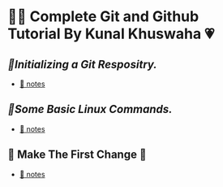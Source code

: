 # 💁‍♂️ Complete Git and Github<br> Tutorial By Kunal Khuswaha 💗

## _📁Initializing a Git Respositry._
* [ 📝 notes](https://github.com/DeepakKumarDKN/Git-By-Kunal-Khuswaha/blob/main/Initializing%20A%20Git%20Repositry/notes.txt)

## _📁Some Basic Linux Commands._
* [📝 notes](https://github.com/DeepakKumarDKN/Git-By-Kunal-Khuswaha/blob/main/Some%20Basic%20Linux%20Commands/Notes.txt)

## 📁 Make The First Change 💜
* [📝 notes](https://github.com/DeepakKumarDKN/Git-By-Kunal-Khuswaha/blob/main/Make%20The%20First%20Change/notes.txt)

